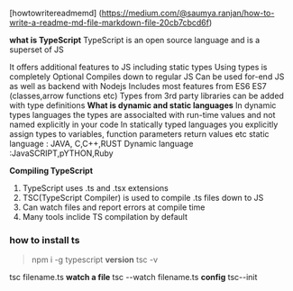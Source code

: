 [howtowritereadmemd] (https://medium.com/@saumya.ranjan/how-to-write-a-readme-md-file-markdown-file-20cb7cbcd6f) 

**what is TypeScript** 
TypeScript is an open source language and is a superset of JS

It offers additional features to JS including static types
Using types is completely Optional
Compiles down to regular JS
Can be used for-end JS as well as backend with Nodejs
Includes most features from ES6 ES7 (classes,arrow functions etc)
Types from 3rd party libraries can be added with type definitions
**What is dynamic and static languages**
In dynamic types languages the types are associalted with run-time values and not named explicitly in your code
In statically typed languages you explicitly assign types to variables, function parameters return values etc
static language : JAVA, C,C++,RUST
Dynamic language :JavaSCRIPT,pYTHON,Ruby

**Compiling TypeScript**
1. TypeScript uses .ts and .tsx extensions
2. TSC(TypeScript Compiler) is used to compile .ts files down to JS
3. Can watch files and report errors at compile time
4. Many tools inclide TS compilation by default

### how to install ts
> npm i -g typescript
**version**
tsc -v

tsc filename.ts
**watch a file**
tsc --watch filename.ts
**config**
tsc--init  

